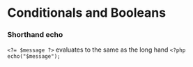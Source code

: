 # Conditionals and Booleans

### Shorthand echo
`<?= $message ?>` evaluates to the same as the long hand `<?php echo("$message");`